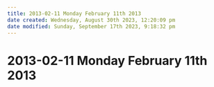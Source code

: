 ```yaml
---
title: 2013-02-11 Monday February 11th 2013
date created: Wednesday, August 30th 2023, 12:20:09 pm
date modified: Sunday, September 17th 2023, 9:18:32 pm
---
```


# 2013-02-11 Monday February 11th 2013
